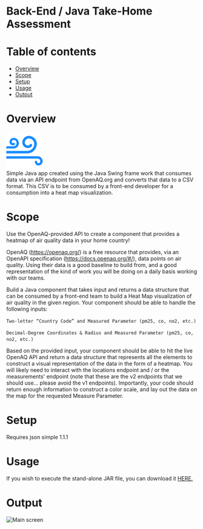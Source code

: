 # Back-End / Java Take-Home Assessment

# Table of contents
* [Overview](#overview)
* [Scope](#scope)
* [Setup](#setup)
* [Usage](#usage)
* [Output](#output)

# Overview
<img src="favicon.png"><br>
Simple Java app created using the Java Swing frame work that consumes data via an API endpoint from OpenAQ.org and 
converts that data to a  CSV format. This CSV is to be consumed by a front-end developer for a consumption into a heat 
map visualization. 

# Scope
Use the OpenAQ-provided API to create a component that provides a heatmap of air quality data in your home country!

OpenAQ (https://openaq.org/) is a free resource that provides, via an OpenAPI specification 
(https://docs.openaq.org/#/), data points on air quality. Using their data is a good baseline to build from, and a 
good representation of the kind of work you will be doing on a daily basis working with our teams.

Build a Java component that takes input and returns a data structure that can be consumed by a front-end team to build 
a Heat Map visualization of air quality in the given region. Your component should be able to handle the following 
inputs:

```Two-letter “Country Code” and Measured Parameter (pm25, co, no2, etc.)```

```Decimal-Degree Coordinates & Radius and Measured Parameter (pm25, co, no2, etc.)```

Based on the provided input, your component should be able to hit the live OpenAQ API and return a data structure 
that represents all the elements to construct a visual representation of the data in the form of a heatmap. You will 
likely need to interact with the locations endpoint and / or the measurements' endpoint (note that these are the v2 
endpoints that we should use… please avoid the v1 endpoints). Importantly, your code should return enough information 
to construct a color scale, and lay out the data on the map for the requested Measure Parameter. 


# Setup
Requires json simple 1.1.1

# Usage
If you wish to execute the stand-alone JAR file, you can download it [HERE.](https://github.com/CorpHackRyan/oracle-take-home/blob/master/out/artifacts/oracle_take_home_jar/oracle-take-home.jar)

# Output
<img src="assets/mainScreen.png" alt="Main screen">